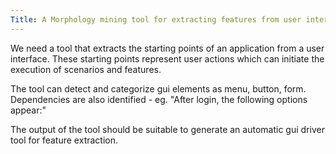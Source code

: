 ```yaml
---
Title: A Morphology mining tool for extracting features from user interfaces
---
```


We need a tool that extracts the starting points of an application from a user interface. These starting points represent user actions which can initiate the
execution of scenarios and features.

The tool can detect and categorize gui elements as menu, button, form.  
Dependencies are also identified - eg. "After login, the following options appear:"

The output of the tool should be suitable to generate an automatic gui driver tool for feature extraction.
